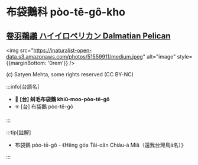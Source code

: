 # 布袋鵝科 pòo-tē-gô-kho

## [卷羽鵜鶘 ハイイロペリカン Dalmatian Pelican](https://ebird.org/species/dalpel1)

<img src="https://inaturalist-open-data.s3.amazonaws.com/photos/51559911/medium.jpeg" alt="image" style={{marginBottom: '0rem'}} />

<p className="image-caption">
(c) Satyen Mehta, some rights reserved (CC BY-NC)
</p>

:::info[台語名]

- 🎯 **[台] 虯毛布袋鵝 khiû-moo-pòo-tē-gô**
- ✳️ [台] 布袋鵝 pòo-tē-gô

:::

:::tip[註解]

- 布袋鵝 pòo-tē-gô - 《Hêng góa Tâi-oân Chiáu-á Miâ（還我台灣鳥á名）》

:::
